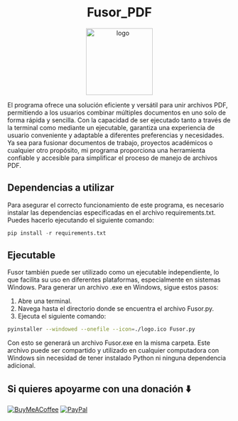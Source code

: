 #  <div align="center"> Fusor_PDF</div>

<div align="center">

<img src=logo.ico alt="logo" style= "width:150">

</div>

El programa ofrece una solución eficiente y versátil para unir archivos PDF, permitiendo a los usuarios combinar múltiples documentos en uno solo de forma rápida y sencilla. Con la capacidad de ser ejecutado tanto a través de la terminal como mediante un ejecutable, garantiza una experiencia de usuario conveniente y adaptable a diferentes preferencias y necesidades. Ya sea para fusionar documentos de trabajo, proyectos académicos o cualquier otro propósito, mi programa proporciona una herramienta confiable y accesible para simplificar el proceso de manejo de archivos PDF.

## Dependencias a utilizar
Para asegurar el correcto funcionamiento de este programa, es necesario instalar las dependencias especificadas en el archivo requirements.txt. Puedes hacerlo ejecutando el siguiente comando:

```python
pip install -r requirements.txt
```

## Ejecutable
Fusor también puede ser utilizado como un ejecutable independiente, lo que facilita su uso en diferentes plataformas, especialmente en sistemas Windows. Para generar un archivo .exe en Windows, sigue estos pasos:

1. Abre una terminal.
2. Navega hasta el directorio donde se encuentra el archivo Fusor.py.
3. Ejecuta el siguiente comando:

```bash
pyinstaller --windowed --onefile --icon=./logo.ico Fusor.py
```

Con esto se generará un archivo Fusor.exe en la misma carpeta. Este archivo puede ser compartido y utilizado en cualquier computadora con Windows sin necesidad de tener instalado Python ni ninguna dependencia adicional.

## Si quieres apoyarme con una donación ⬇️
[![BuyMeACoffee](https://img.shields.io/badge/Buy%20Me%20a%20Coffee-ffdd00?style=for-the-badge&logo=buy-me-a-coffee&logoColor=black)](https://buymeacoffee.com/KrlitosForever) [![PayPal](https://img.shields.io/badge/PayPal-00457C?style=for-the-badge&logo=paypal&logoColor=white)](https://paypal.me/MgtrCarlosCarrasco)